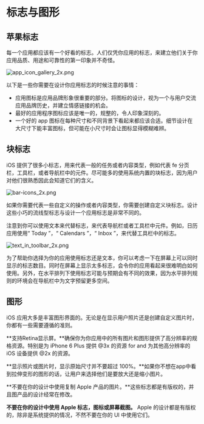 # 标志与图形

## 苹果标志

每一个应用都应该有一个好看的标志。人们仅凭你应用的标志，来建立他们关于你应用品质、用途和可靠性的第一印象并不奇怪。

![app_icon_gallery_2x.png](/images/app_icon_gallery_2x.png)

以下是一些你需要在设计你应用标志的时候注意的事情：

- 应用图标是应用品牌形象很重要的部分。将图标的设计，视为一个与用户交流应用品牌历史，并建立情感链接的机会。
- 最好的应用程序图标应该是唯一的，规整的，令人印象深刻的。
- 一个好的 app 图标在每种尺寸和不同背景下看起来都应该合适。细节设计在大尺寸下能丰富图标，但可能在小尺寸时会让图标显得模糊难辨。

## 块标志

iOS 提供了很多小标志，用来代表一般的任务或者内容类型，例如代表 fe 分页栏，工具栏，或者导航栏中的元件。尽可能多的使用系统内置的块标志，因为用户对他们很熟悉因此会知道它们的含义。

![bar-icons_2x.png](/images/bar-icons_2x.png)

如果你需要代表一些自定义的操作或者内容类型，你需要创建自定义块标志。设计这些小巧的流线型标志与设计一个应用标志是非常不同的。

注意到你可以使用文本来代替标志，来代表导航栏或者工具栏中元件。例如，日历应用使用“ Today ”，“ Calendars ”，“ Inbox ”，来代替工具栏中的标志。

![text_in_toolbar_2x.png](/images/text_in_toolbar_2x.png)

为了帮助你选择为你的应用使用标志还是文本，你可以考虑一下在屏幕上可以同时显示的标志数目。同时在屏幕上显示太多标志，会令你的应用看起来很难明白如何使用。另外，在水平排列下使用标志可能与预期会有不同的效果，因为水平排列规则的环境会在导航栏中为文字预留更多空间。

## 图形

iOS 应用大多是丰富图形界面的。无论是在显示用户照片还是创建自定义图片时，你都有一些需要遵循的准则。

**支持Retina显示屏。**确保你为你应用中的所有图片和图形提供了高分辨率的规格资源。特别是为 iPhone 6 Plus 提供 @3x 的资源 for  and  为其他高分辨率的 iOS 设备提供 @2x 的资源。

**显示照片或图片时，显示原始尺寸并不要超过 100%。**如果你不想在app中看到拉伸变形的图形的话，让用户来选择他们是要放大还是缩小图片。

**不要在你的设计中使用复制  Apple 产品的图片。**这些标志都是有版权的，并且图产品的设计经常在修改。

**不要在你的设计中使用 Apple 标志，图标或屏幕截图。** Apple 的设计都是有版权的，除非是系统提供的情况，不然不要在你的 UI 中使用它们。









